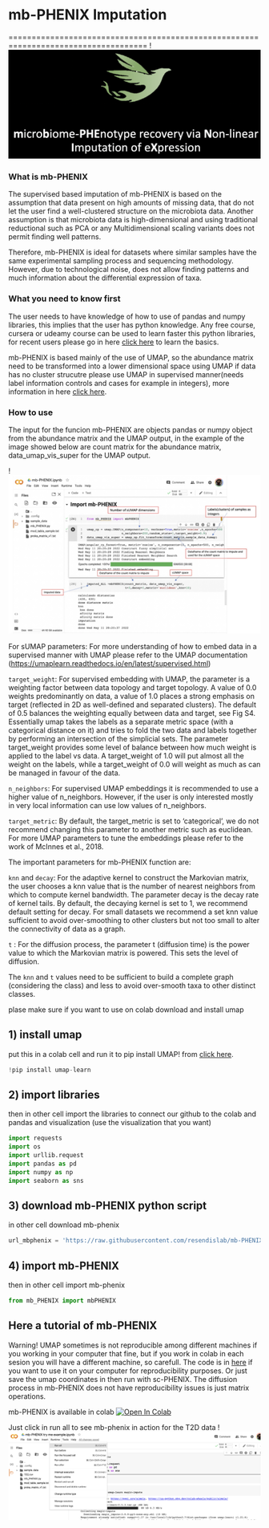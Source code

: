 # mb-PHENIX Imputation  


====================================================================================
!![myimage-alt-tag](https://github.com/resendislab/mb-PHENIX/blob/main/Screen%20Shot%202022-03-29%20at%2017.31.00.png)



### What is mb-PHENIX

The supervised based imputation of mb-PHENIX is based on the assumption that data present on high amounts of missing data, that do not let the user find a well-clustered structure on the microbiota data. Another assumption is that microbiota data is high-dimensional and using traditional reductional such as PCA or any Multidimensional scaling variants does not permit finding well patterns. 

Therefore,  mb-PHENIX  is ideal for datasets where similar samples have the same experimental sampling process and sequencing methodology. However, due to technological noise, does not allow finding patterns and much information about the differential expression of taxa.


### What you need to know first

The user needs to have knowledge of how to use of pandas and numpy libraries, this implies that the user has python knowledge. Any free course, cursera or udeamy course can be used to learn faster this python libraries, for recent users please go in here  [click here](https://www.udemy.com/share/101WaU3@3A6uj9QXHRFfZxf59mg8aLG7J1eXrfzT5RKo5SO1VRl9RxsqCEINIxSf67WH3GsG/) to learn the basics.

mb-PHENIX is based mainly of the use of UMAP, so the abundance matrix need to be transformed into a lower dimensional space using UMAP if data has no cluster strucutre please use UMAP in supervised manner(needs label information controls and cases for example in integers), more information in here [click here](https://umap-learn.readthedocs.io/en/latest/supervised.html). 

### How to use

The input for the funcion mb-PHENIX are objects pandas or numpy object from the abundance matrix and the UMAP output, in the example of the image showed below are count matrix for the abundance matrix, data_umap_vis_super for the UMAP output.

!![myimage-alt-tag](https://github.com/resendislab/mb-PHENIX/blob/main/parameters.jpg)


For sUMAP parameters:
For more understanding of how to embed data in a supervised manner with UMAP please refer to the UMAP documentation (https://umaplearn.readthedocs.io/en/latest/supervised.html)

`target_weight`: For supervised embedding with UMAP, the parameter is a weighting factor between data topology and target topology. A value of
0.0 weights predominantly on data, a value of 1.0 places a strong emphasis on target (reflected in 2D as well-defined and separated clusters). The default of 0.5 balances the weighting equally between data and target, see Fig S4. Essentially umap takes the labels as a separate metric space (with
a categorical distance on it) and tries to fold the two data and labels together by performing an intersection of the simplicial sets. The parameter
target_weight provides some level of balance between how much weight is applied to the label vs data. A target_weight of 1.0 will put almost all
the weight on the labels, while a target_weight of 0.0 will weight as much
as can be managed in favour of the data. 

`n_neighbors`: For supervised UMAP embeddings it is recommended to use a higher value of n_neighbors. However, if the user is only interested
mostly in very local information can use low values of n_neighbors.

`target_metric`: By default, the target_metric is set to ‘categorical’, we do not recommend changing this parameter to another metric such as euclidean.
For more UMAP parameters to tune the embeddings please refer to the
work of McInnes et al., 2018.

The important parameters for mb-PHENIX function are:

`knn` and `decay`: For the adaptive kernel to construct the Markovian matrix, the user chooses a knn value that is the number of nearest neighbors from which to compute kernel bandwidth. The parameter decay is the decay rate of kernel tails. By default, the decaying kernel is set to 1, we recommend default setting for decay. For small datasets we recommend a set knn value sufficient to avoid over-smoothing to other clusters but not too small to alter the connectivity of data as a graph.

`t` : For the diffusion process, the parameter t (diffusion time) is the power
value to which the Markovian matrix is powered. This sets the level of
diffusion.

The `knn` and `t` values need to be sufficient to build a complete graph (considering the class) and less to avoid over-smooth taxa to other distinct classes.


plase make sure if you want to use on colab download and install umap 


## 1) install umap
put this in a colab cell and run it to pip install UMAP! from [click here](https://umap-learn.readthedocs.io/en/latest/supervised.html). 
```python
!pip install umap-learn
```
## 2) import libraries
then in other cell import the libraries to connect our github to the colab and pandas and visualization (use the visualization that you want)
```python
import requests
import os
import urllib.request
import pandas as pd
import numpy as np
import seaborn as sns
```
## 3) download mb-PHENIX python script 

in other cell download mb-phenix
```python
url_mbphenix = 'https://raw.githubusercontent.com/resendislab/mb-PHENIX/main/CODE/mb-phenix%20code/mb_PHENIX.py'
```
## 4) import mb-PHENIX
then in other cell import mb-phenix 
```python
from mb_PHENIX import mbPHENIX
```

## Here a tutorial of mb-PHENIX
Warning! UMAP sometimes is not reproducible among different machines if you working in your computer that fine, but if you work in colab in each sesion you will have a different machine, so carefull. The code is in [here](https://raw.githubusercontent.com/resendislab/mb-PHENIX/main/CODE/mb-phenix%20code/mb_PHENIX.py
) if you want to use it on your computer for reproducibility purposes. Or just save the umap coordinates in then run with sc-PHENIX. The diffusion process in mb-PHENIX does not have reproducibility issues is just matrix operations.

mb-PHENIX is available in colab [![Open In Colab](https://colab.research.google.com/assets/colab-badge.svg)](https://colab.research.google.com/github/resendislab/mb-PHENIX/blob/main/mb_PHENIX_try_me_example.ipynb)

Just click in run all to see mb-phenix in action for the T2D data
!![myimage-alt-tag](https://github.com/resendislab/mb-PHENIX/blob/main/try%20me.png)




